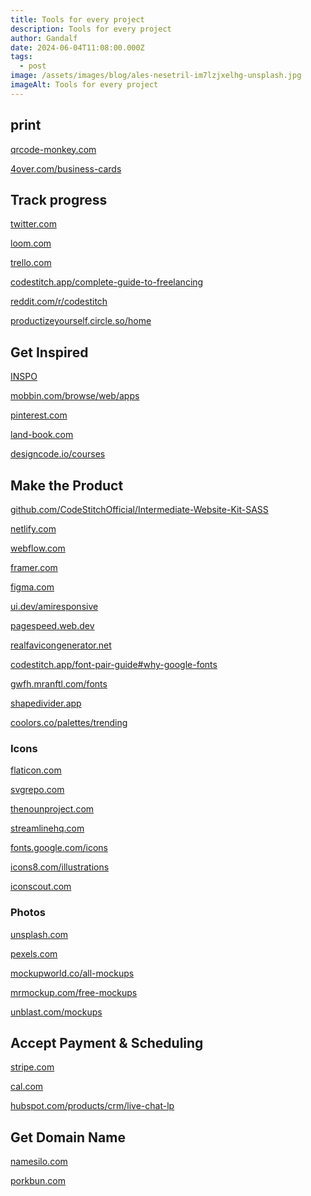 ```yaml
---
title: Tools for every project
description: Tools for every project
author: Gandalf
date: 2024-06-04T11:08:00.000Z
tags:
  - post
image: /assets/images/blog/ales-nesetril-im7lzjxelhg-unsplash.jpg
imageAlt: Tools for every project
---
```

## print[](https://trello.com)

[qrcode-monkey.com](https://www.qrcode-monkey.com/)

[4over.com/business-cards](https://4over.com/business-cards)



[](https://www.loom.com/)

## Track progress[](https://trello.com)

[twitter.com](https://twitter.com/home)

[loom.com](https://www.loom.com/)

[trello.com](https://trello.com)

[](https://trello.com)[codestitch.app/complete-guide-to-freelancing](https://codestitch.app/complete-guide-to-freelancing)

[reddit.com/r/codestitch](https://www.reddit.com/r/codestitch/)

[productizeyourself.circle.so/home](https://productizeyourself.circle.so/home)

## Get Inspired

[INSPO](https://www.figma.com/design/msyhMULYlGqouEh2Gugx1y/INSPO?node-id=356801-1270)

[mobbin.com/browse/web/apps](https://mobbin.com/browse/web/apps)

[pinterest.com](https://trello.com)

[land-book.com](https://land-book.com/)

[designcode.io/courses](https://designcode.io/courses/)

## Make the Product

[github.com/CodeStitchOfficial/Intermediate-Website-Kit-SASS](https://github.com/CodeStitchOfficial/Intermediate-Website-Kit-SASS)

[netlify.com](netlify.com)

[](https://github.com/CodeStitchOfficial/Intermediate-Website-Kit-SASS)[webflow.com](https://webflow.com/)

[framer.com](https://www.framer.com/)

[figma.com](https://www.figma.com/)

[ui.dev/amiresponsive](https://ui.dev/amiresponsive)

[pagespeed.web.dev](https://realfavicongenerator.net/)

[realfavicongenerator.net](https://realfavicongenerator.net/)

[codestitch.app/font-pair-guide#why-google-fonts](https://codestitch.app/font-pair-guide#why-google-fonts)

[gwfh.mranftl.com/fonts](https://gwfh.mranftl.com/fonts)

[shapedivider.app](https://www.shapedivider.app/)

[coolors.co/palettes/trending](https://coolors.co/palettes/trending)

### Icons

[flaticon.com](https://www.flaticon.com)[](https://www.flaticon.com)

[svgrepo.com](https://www.svgrepo.com/)

[thenounproject.com](thenounproject.com)

[streamlinehq.com](https://www.streamlinehq.com/freebies)

[fonts.google.com/icons](https://fonts.google.com/icons)

[icons8.com/illustrations](< icons8.com/illustrations>)

[iconscout.com](https://iconscout.com/)

[](https://fonts.google.com/icons)

### [](https://www.streamlinehq.com/freebies)Photos

[](https://unsplash.com)[unsplash.com](https://unsplash.com)

[pexels.com](https://www.pexels.com/)

[mockupworld.co/all-mockups](https://www.mockupworld.co/all-mockups/)

[mrmockup.com/free-mockups](https://mrmockup.com/free-mockups/)

[unblast.com/mockups](https://unblast.com/mockups/)

## Accept Payment & Scheduling

[stripe.com](stripe.com)

[cal.com](https://cal.com/)

[hubspot.com/products/crm/live-chat-lp](https://www.hubspot.com/products/crm/live-chat-lp)

## Get Domain Name

[](https://trello.com)[namesilo.com](https://www.namesilo.com/)

[porkbun.com](https://porkbun.com)

[](https://trello.com)

[](https://trello.com)
